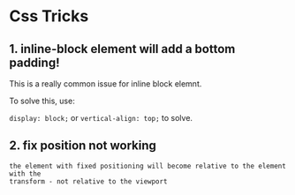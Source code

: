# Css Tricks

## 1. inline-block element will add a bottom padding!

This is a really common issue for inline block elemnt.

To solve this, use:

`display: block;` or `vertical-align: top;` to solve.


## 2. fix position not working

```
the element with fixed positioning will become relative to the element with the 
transform - not relative to the viewport
```